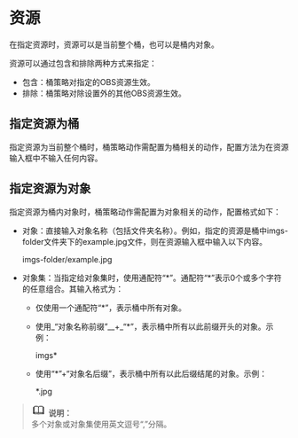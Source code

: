 # 资源<a name="obs_03_0118"></a>

在指定资源时，资源可以是当前整个桶，也可以是桶内对象。

资源可以通过包含和排除两种方式来指定：

-   包含：桶策略对指定的OBS资源生效。
-   排除：桶策略对除设置外的其他OBS资源生效。

## 指定资源为桶<a name="section530512714414"></a>

指定资源为当前整个桶时，桶策略动作需配置为桶相关的动作，配置方法为在资源输入框中不输入任何内容。

## 指定资源为对象<a name="section20650152864119"></a>

指定资源为桶内对象时，桶策略动作需配置为对象相关的动作，配置格式如下：

-   对象：直接输入对象名称（包括文件夹名称）。例如，指定的资源是桶中imgs-folder文件夹下的example.jpg文件，则在资源输入框中输入以下内容。

    imgs-folder/example.jpg

-   对象集：当指定给对象集时，使用通配符“\*”。通配符“\*”表示0个或多个字符的任意组合。其输入格式为：
    -   仅使用一个通配符“\*”，表示桶中所有对象。
    -   使用_“对象名称前缀”__+_“\*”，表示桶中所有以此前缀开头的对象。示例：

        imgs\*

    -   使用“\*”+“对象名后缀”，表示桶中所有以此后缀结尾的对象。示例：

        \*.jpg



>![](public_sys-resources/icon-note.gif) **说明：**   
>多个对象或对象集使用英文逗号“,”分隔。  


